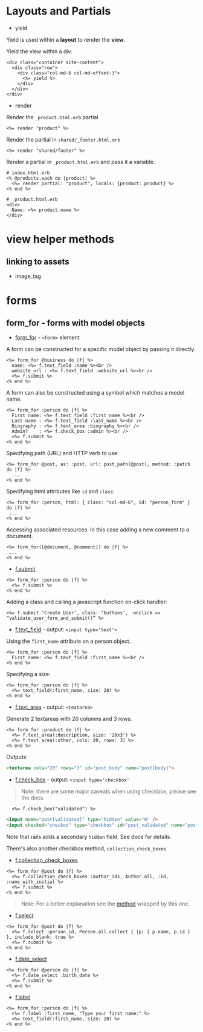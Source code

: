 # Layouts and Partials

* yield

Yield is used within a **layout** to render the **view**.

Yield the view within a div.
```erb
<div class="container site-content">
  <div class="row">
    <div class="col-md-6 col-md-offset-3">
      <%= yield %>
    </div>
  </div>
</div>
```

* render

Render the `_product.html.erb` partial

```erb
<%= render "product" %>
```

Render the partial in `shared/_footer.html.erb`
```erb
<%= render "shared/footer" %>
```

Render a partial in `_product.html.erb` and pass it a variable.
```erb
# index.html.erb
<% @products.each do |product| %>
  <%= render partial: "product", locals: {product: product} %>
<% end %>

# _product.html.erb
<div>
  Name: <%= product.name %>
</div>
```


# view helper methods

## linking to assets

* image_tag


# forms

## form_for - forms with model objects

* [form_for](http://apidock.com/rails/ActionView/Helpers/FormHelper/form_for) - `<form>` element

A form can be constructed for a specific model object by passing it directly.
```erb
<%= form_for @business do |f| %>
  name: <%= f.text_field :name %><br />
  website_url : <%= f.text_field :website_url %><br />
  <%= f.submit %>
<% end %>
```

A form can also be constructed using a symbol which matches a model name.

```erb
<%= form_for :person do |f| %>
  First name: <%= f.text_field :first_name %><br />
  Last name : <%= f.text_field :last_name %><br />
  Biography : <%= f.text_area :biography %><br />
  Admin?    : <%= f.check_box :admin %><br />
  <%= f.submit %>
<% end %>
```

Specifying path (URL) and HTTP verb to use:

```erb
<%= form_for @post, as: :post, url: post_path(@post), method: :patch do |f| %>
  ...
<% end %>
```

Specifying html attributes like `id` and `class`:

```erb
<%= form_for :person, html: { class: "col-md-6", id: "person_form" } do |f| %>
 ...
<% end %>
```

Accessing associated resources.  In this case adding a new comment to a document.
```erb
<%= form_for([@document, @comment]) do |f| %>
 ...
<% end %>
```


* [f.submit](http://apidock.com/rails/ActionView/Helpers/FormBuilder/submit)

```erb
<%= form_for :person do |f| %>
  <%= f.submit %>
<% end %>
```

Adding a class and calling a javascript function on-click handler:
```erb
<%= f.submit ‘Create User’, class: ‘buttons’, :onclick => “validate_user_form_and_submit()” %>
```


* [f.text_field](http://apidock.com/rails/v4.2.1/ActionView/Helpers/FormHelper/text_field) - output: `<input type='text'>`

Using the `first_name` attribute on a person object.
```erb
<%= form_for :person do |f| %>
  First name: <%= f.text_field :first_name %><br />
<% end %>
```

Specifying a size:
```erb
<%= form_for :person do |f| %>
  <%= text_field(:first_name, size: 20) %>
<% end %>
```

* [f.text_area](http://apidock.com/rails/v4.2.1/ActionView/Helpers/FormHelper/text_area) - output: `<textarea>`

Generate 2 textareas with 20 columns and 3 rows.
```erb
<%= form_for :product do |f| %>
  <%= f.text_area(:description, size: '20x3') %>
  <%= f.text_area(:other, cols: 20, rows: 3) %>
<% end %>
```
Outputs:
```html
<textarea cols="20" rows="3" id="post_body" name="post[body]">
```

* [f.check_box](http://apidock.com/rails/v4.2.1/ActionView/Helpers/FormHelper/check_box) - output: `<input type='checkbox'`

> Note: there are some major caveats when using checkbox, please see the docs.

```erb
  <%= f.check_box("validated") %>
```
```html
<input name="post[validated]" type="hidden" value="0" />
<input checked="checked" type="checkbox" id="post_validated" name="post[validated]" value="1" />
```

Note that rails adds a secondary `hidden` field.  See docs for details.

There's also another checkbox method, `collection_check_boxes`

* [f.collection_check_boxes](http://api.rubyonrails.org/classes/ActionView/Helpers/FormBuilder.html#method-i-collection_check_boxes)

```erb
<%= form_for @post do |f| %>
  <%= f.collection_check_boxes :author_ids, Author.all, :id, :name_with_initial %>
  <%= f.submit %>
<% end %>
```
> Note: For a better explanation see the [method](http://api.rubyonrails.org/classes/ActionView/Helpers/FormOptionsHelper.html#method-i-collection_check_boxes) wrapped by this one.

* [f.select](http://apidock.com/rails/v4.2.1/ActionView/Helpers/FormBuilder/select)
```erb
<%= form_for @post do |f| %>
  <%= f.select :person_id, Person.all.collect { |p| [ p.name, p.id ] }, include_blank: true %>
  <%= f.submit %>
<% end %>
```

* [f.date_select](http://api.rubyonrails.org/classes/ActionView/Helpers/FormBuilder.html#method-i-date_select)

```erb
<%= form_for @person do |f| %>
  <%= f.date_select :birth_date %>
  <%= f.submit %>
<% end %>
```

* [f.label](http://apidock.com/rails/v4.2.1/ActionView/Helpers/FormBuilder/label)

```erb
<%= form_for :person do |f| %>
  <%= f.label :first_name, "Type your first name:" %>
  <%= text_field(:first_name, size: 20) %>  
<% end %>
```

